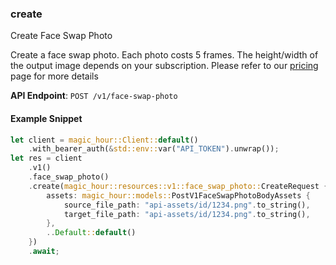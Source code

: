 
### create <a name="create"></a>
Create Face Swap Photo

Create a face swap photo. Each photo costs 5 frames. The height/width of the output image depends on your subscription. Please refer to our [pricing](/pricing) page for more details

**API Endpoint**: `POST /v1/face-swap-photo`

#### Example Snippet

```rust
let client = magic_hour::Client::default()
    .with_bearer_auth(&std::env::var("API_TOKEN").unwrap());
let res = client
    .v1()
    .face_swap_photo()
    .create(magic_hour::resources::v1::face_swap_photo::CreateRequest {
        assets: magic_hour::models::PostV1FaceSwapPhotoBodyAssets {
            source_file_path: "api-assets/id/1234.png".to_string(),
            target_file_path: "api-assets/id/1234.png".to_string(),
        },
        ..Default::default()
    })
    .await;
```
